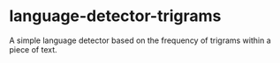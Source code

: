 # language-detector-trigrams
A simple language detector based on the frequency of trigrams within a piece of text.
